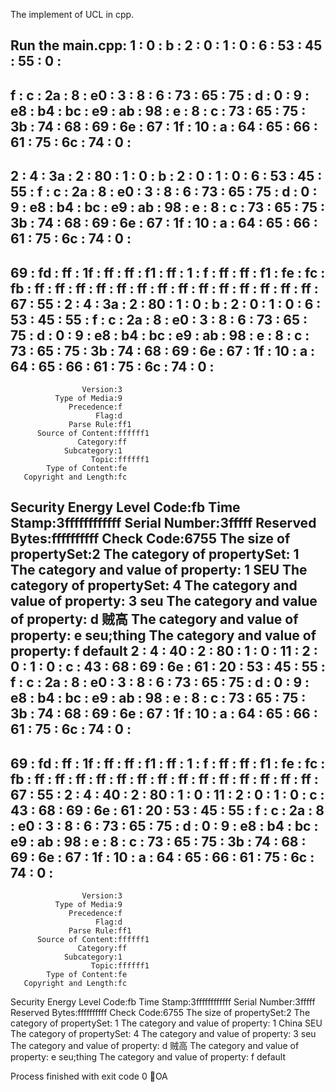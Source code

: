 The implement of UCL in cpp.

Run the main.cpp:
1 : 0 : b : 2 : 0 : 1 : 0 : 6 : 53 : 45 : 55 : 0 : 
------------
f : c : 2a : 8 : e0 : 3 : 8 : 6 : 73 : 65 : 75 : d : 0 : 9 : e8 : b4 : bc : e9 : ab : 98 : e : 8 : c : 73 : 65 : 75 : 3b : 74 : 68 : 69 : 6e : 67 : 1f : 10 : a : 64 : 65 : 66 : 61 : 75 : 6c : 74 : 0 : 
------------
2 : 4 : 3a : 2 : 80 : 1 : 0 : b : 2 : 0 : 1 : 0 : 6 : 53 : 45 : 55 : f : c : 2a : 8 : e0 : 3 : 8 : 6 : 73 : 65 : 75 : d : 0 : 9 : e8 : b4 : bc : e9 : ab : 98 : e : 8 : c : 73 : 65 : 75 : 3b : 74 : 68 : 69 : 6e : 67 : 1f : 10 : a : 64 : 65 : 66 : 61 : 75 : 6c : 74 : 0 : 
------------
69 : fd : ff : 1f : ff : ff : f1 : ff : 1 : f : ff : ff : f1 : fe : fc : fb : ff : ff : ff : ff : ff : ff : ff : ff : ff : ff : ff : ff : ff : ff : 67 : 55 : 2 : 4 : 3a : 2 : 80 : 1 : 0 : b : 2 : 0 : 1 : 0 : 6 : 53 : 45 : 55 : f : c : 2a : 8 : e0 : 3 : 8 : 6 : 73 : 65 : 75 : d : 0 : 9 : e8 : b4 : bc : e9 : ab : 98 : e : 8 : c : 73 : 65 : 75 : 3b : 74 : 68 : 69 : 6e : 67 : 1f : 10 : a : 64 : 65 : 66 : 61 : 75 : 6c : 74 : 0 : 
------------
                    Version:3
              Type of Media:9
                 Precedence:f
                       Flag:d
                 Parse Rule:ff1
          Source of Content:ffffff1
                   Category:ff
                Subcategory:1
                      Topic:ffffff1
            Type of Content:fe
       Copyright and Length:fc
 Security Energy Level Code:fb
                 Time Stamp:3ffffffffffff
              Serial Number:3fffff
             Reserved Bytes:ffffffffff
                 Check Code:6755
The size of propertySet:2
The category of propertySet: 1
The category and value of property: 1   SEU
The category of propertySet: 4
The category and value of property: 3   seu
The category and value of property: d   贼高
The category and value of property: e   seu;thing
The category and value of property: f   default
2 : 4 : 40 : 2 : 80 : 1 : 0 : 11 : 2 : 0 : 1 : 0 : c : 43 : 68 : 69 : 6e : 61 : 20 : 53 : 45 : 55 : f : c : 2a : 8 : e0 : 3 : 8 : 6 : 73 : 65 : 75 : d : 0 : 9 : e8 : b4 : bc : e9 : ab : 98 : e : 8 : c : 73 : 65 : 75 : 3b : 74 : 68 : 69 : 6e : 67 : 1f : 10 : a : 64 : 65 : 66 : 61 : 75 : 6c : 74 : 0 : 
------------
69 : fd : ff : 1f : ff : ff : f1 : ff : 1 : f : ff : ff : f1 : fe : fc : fb : ff : ff : ff : ff : ff : ff : ff : ff : ff : ff : ff : ff : ff : ff : 67 : 55 : 2 : 4 : 40 : 2 : 80 : 1 : 0 : 11 : 2 : 0 : 1 : 0 : c : 43 : 68 : 69 : 6e : 61 : 20 : 53 : 45 : 55 : f : c : 2a : 8 : e0 : 3 : 8 : 6 : 73 : 65 : 75 : d : 0 : 9 : e8 : b4 : bc : e9 : ab : 98 : e : 8 : c : 73 : 65 : 75 : 3b : 74 : 68 : 69 : 6e : 67 : 1f : 10 : a : 64 : 65 : 66 : 61 : 75 : 6c : 74 : 0 : 
------------
                    Version:3
              Type of Media:9
                 Precedence:f
                       Flag:d
                 Parse Rule:ff1
          Source of Content:ffffff1
                   Category:ff
                Subcategory:1
                      Topic:ffffff1
            Type of Content:fe
       Copyright and Length:fc
 Security Energy Level Code:fb
                 Time Stamp:3ffffffffffff
              Serial Number:3fffff
             Reserved Bytes:ffffffffff
                 Check Code:6755
The size of propertySet:2
The category of propertySet: 1
The category and value of property: 1   China SEU
The category of propertySet: 4
The category and value of property: 3   seu
The category and value of property: d   贼高
The category and value of property: e   seu;thing
The category and value of property: f   default

Process finished with exit code 0
OA
